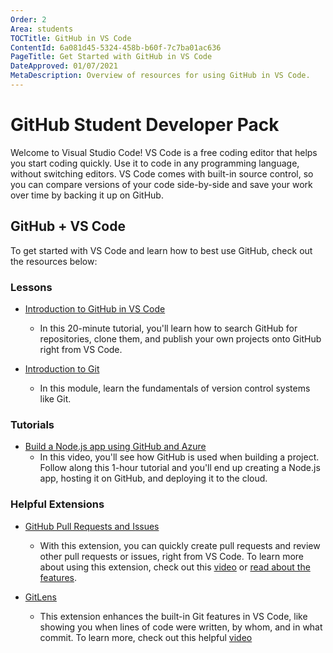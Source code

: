 ```yaml
---
Order: 2
Area: students
TOCTitle: GitHub in VS Code
ContentId: 6a081d45-5324-458b-b60f-7c7ba01ac636
PageTitle: Get Started with GitHub in VS Code
DateApproved: 01/07/2021
MetaDescription: Overview of resources for using GitHub in VS Code.
---
```

# GitHub Student Developer Pack

Welcome to Visual Studio Code! VS Code is a free coding editor that helps you start coding quickly. Use it to code in any programming language, without switching editors. VS Code comes with built-in source control, so you can compare versions of your code side-by-side and save your work over time by backing it up on GitHub.


## GitHub + VS Code

To get started with VS Code and learn how to best use GitHub, check out the resources below:

### Lessons
* [Introduction to GitHub in VS Code](https://docs.microsoft.com/en-us/learn/modules/introduction-to-github-visual-studio-code/)
  * In this 20-minute tutorial, you'll learn how to search GitHub for repositories, clone them, and publish your own projects onto GitHub right from VS Code.

* [Introduction to Git](https://docs.microsoft.com/en-us/learn/modules/intro-to-git/)
  * In this module, learn the fundamentals of version control systems like Git.


### Tutorials
* [Build a Node.js app using GitHub and Azure](https://www.youtube.com/watch?v=Myc1T4n6wn0)
  * In this video, you'll see how GitHub is used when building a project. Follow along this 1-hour tutorial and you'll end up creating a Node.js app, hosting it on GitHub, and deploying it to the cloud.


### Helpful Extensions

* [GitHub Pull Requests and Issues](https://marketplace.visualstudio.com/items?itemName=GitHub.vscode-pull-request-github)
  * With this extension, you can quickly create pull requests and review other pull requests or issues, right from VS Code. To learn more about using this extension, check out this [video](https://www.youtube.com/watch?v=T6sW1Dk9B4E) or [read about the features](https://code.visualstudio.com/docs/editor/github).

* [GitLens](https://marketplace.visualstudio.com/items?itemName=eamodio.gitlens)
  * This extension enhances the built-in Git features in VS Code, like showing you when lines of code were written, by whom, and in what commit. To learn more, check out this helpful [video](https://www.youtube.com/watch?v=C6wMNoe78oc)


